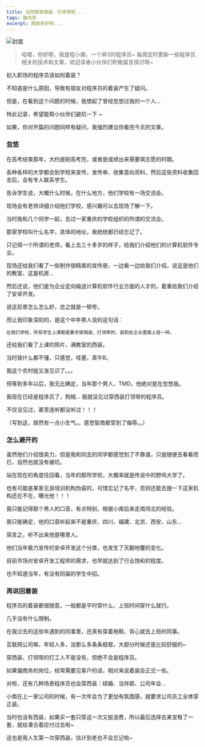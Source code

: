 ```yaml
---
title: 当然是穿西装、打领带呀...
tags: 猿月亮
excerpt: 西装多好呀...
---
```

![封面](https://navtool.gitee.io/blog/assets/imgs/20221228/image-20221229220820661.png)

> 哈喽，你好呀，我是程小南，一个奔3的程序员~
> 每周定时更新一些程序员相关的技术和文章，欢迎读者小伙伴们积极留言探讨呀~

初入职场的程序员该如何着装？

不知道是什么原因，导致有朋友对程序员的着装产生了疑问。

但是，在看到这个问题的时候，我想起了曾经忽悠过我的一个人...

特此记录，希望能帮小伙伴们避坑一下 ~ 

如果，你对开篇的问题同样有疑问，我强烈建议你看完今天的文章。

### 忽悠

在高考结束那年，大约是刚高考完，或者是成绩出来需要填志愿的时期。

各种各样的大学都会到学校来宣传，发传单、收集意向资料，然后这些资料收集回去后，会有专人联系学生。

告诉学生说，大概什么时候，在什么地方，他们学校有一场交流会。

现场会有老师详细介绍他们学校，感兴趣可以去现场了解一下。

当时我和几个同学一起，去过一家重庆的学校组织的所谓的交流会。

那家学校叫什么名字，具体的地址，我统统都已经忘记了。

只记得一个所谓的老师，看上去三十多岁的样子，给我们介绍他们的计算机软件专业。

现场还给我们看了一些制作很精美的宣传册，一边看一边给我们介绍，说这是他们的教室、这是机房...

然后还说，他们是为企业定向输送计算机软件行业方面的人才的，着重给我们介绍了安卓开发。

说这前景怎么怎么好，总之就是一顿夸。

而让我印象深刻的，是这个中年男人说的这句话：

`在我们学校，所有学生上课都是要求穿西装、打领带的，就和在企业里面上班一样。`

还给我们看了上课的照片，满教室的西装。

当时我什么都不懂，只感觉，哇塞，真牛B。

我这个农村娃又涨见识了。。。

但等到多年以后，我无比确定，当年那个男人，TMD，他绝对是在忽悠我。

我现在已经是程序员了，狗贼... 我就没见过穿西装打领带的程序员。

不仅没见过，甚至连听都没听过！！！

（写到这，居然有一点小生气。。感觉智商都受到了侮辱。。）

### 怎么避开的

虽然他们介绍很卖力，但是我和同去的同学都感觉到了不靠谱，只是随便去看看而已，自然也就没有被坑。

站在现在的角度往回看，当年的那所学校，大概率就是传说中的野鸡大学了。

也有可能是某家无良培训机构伪装的，可惜忘记了名字，否则还能去搜一下这家机构还在不在，曝光他！！！

我只能记得那个男人的口音，有点特别，根据小南后来走南闯北的经验。

我只能确定，他的口音听起来不是重庆、四川、福建、北京、西安、山东...

简言之，听不出来他是哪里人。

他们当年极力宣传的安卓开发这个分类，也发生了天翻地覆的变化。

目前市场对安卓开发工程师的需求，也早就达到了行业饱和的程度。

也不知道当年，有没有同届的学生中招。

### 再说回着装

程序员的着装都很随意，一般都是平时穿什么，上班时间穿什么就行。

几乎没有什么限制。

在我过去的这些年遇到的同事里，还真有穿着拖鞋、背心就去上班的同事。

互联网公司嘛，年轻人多，没那么多条条框框，大部分时候还是比较舒服的~

穿西装、打领带的打工人不是没有，但绝不会是程序员。

如果偏商务的岗位，经常需要见客户的话，相对来说着装会正式一些。

对啦，还有几种场景程序员也会穿西装：结婚、当伴郎、公司年会...

小南在上一家公司的时候，有一次年会为了更加有氛围感，就要求公司员工全体穿正装。

当时也没有西装，如果买一套只穿这一次又挺浪费，所以最后选择去某宝租了一套，就给凑合着应付过去啦~

这也是我人生第一次穿西装，估计到老也不会忘记啦~

























